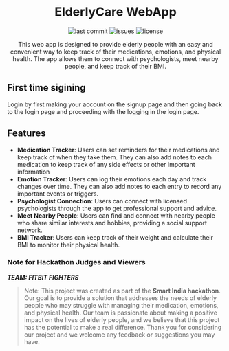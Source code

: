 
<div align="center">

# ElderlyCare WebApp

![last commit][lastcommit-badge]
![issues][issues-badge]
![license][license-badge]

This web app is designed to provide elderly people with an easy and convenient way to keep track of their medications, emotions, and physical health. The app allows them to connect with psychologists, meet nearby people, and keep track of their BMI.


</div>

## First time sigining
Login by first making your account on the signup page and then going back to the login page and proceeding with the logging in the login page.


## Features  
- **Medication Tracker**: Users can set reminders for their medications and keep track of when they take them. They can also add notes to each medication to keep track of any side effects or other important information
- **Emotion Tracker**: Users can log their emotions each day and track changes over time. They can also add notes to each entry to record any important events or triggers.
- **Psychologist Connection**: Users can connect with licensed psychologists through the app to get professional support and advice.
- **Meet Nearby People**: Users can find and connect with nearby people who share similar interests and hobbies, providing a social support network.
- **BMI Tracker**: Users can keep track of their weight and calculate their BMI to monitor their physical health.

### Note for Hackathon Judges and Viewers
***TEAM: FITBIT FIGHTERS***
> Note: This project was created as part of the **Smart India hackathon**. Our goal is to provide a solution that addresses the needs of elderly people who may struggle with managing their medication, emotions, and physical health. Our team is passionate about making a positive impact on the lives of elderly people, and we believe that this project has the potential to make a real difference. Thank you for considering our project and we welcome any feedback or suggestions you may have.


[lastcommit-badge]: https://img.shields.io/github/last-commit/himanshubanerji/smartIndiaHackathon-2023?color=DDFFBB
[issues-badge]: https://img.shields.io/github/issues/himanshubanerji/smartIndiaHackathon-2023?color=B2A4FF
[license-badge]: https://img.shields.io/github/license/Jansxn/GFG_Hack_2023
